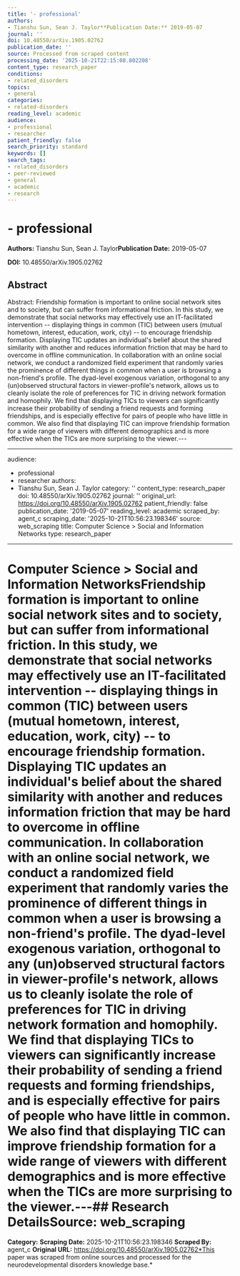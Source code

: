 ```yaml
---
title: '- professional'
authors:
- Tianshu Sun, Sean J. Taylor**Publication Date:** 2019-05-07
journal: ''
doi: 10.48550/arXiv.1905.02762
publication_date: ''
source: Processed from scraped content
processing_date: '2025-10-21T22:15:08.802208'
content_type: research_paper
conditions:
- related_disorders
topics:
- general
categories:
- related-disorders
reading_level: academic
audience:
- professional
- researcher
patient_friendly: false
search_priority: standard
keywords: []
search_tags:
- related_disorders
- peer-reviewed
- general
- academic
- research
---
```


# - professional

**Authors:** Tianshu Sun, Sean J. Taylor**Publication Date:** 2019-05-07

**DOI:** 10.48550/arXiv.1905.02762

## Abstract

Abstract:
Friendship formation is important to online social network sites and to society, but can suffer from informational friction. In this study, we demonstrate that social networks may effectively use an IT-facilitated intervention -- displaying things in common (TIC) between users (mutual hometown, interest, education, work, city) -- to encourage friendship formation. Displaying TIC updates an individual's belief about the shared similarity with another and reduces information friction that may be hard to overcome in offline communication. In collaboration with an online social network, we conduct a randomized field experiment that randomly varies the prominence of different things in common when a user is browsing a non-friend's profile. The dyad-level exogenous variation, orthogonal to any (un)observed structural factors in viewer-profile's network, allows us to cleanly isolate the role of preferences for TIC in driving network formation and homophily. We find that displaying TICs to viewers can significantly increase their probability of sending a friend requests and forming friendships, and is especially effective for pairs of people who have little in common. We also find that displaying TIC can improve friendship formation for a wide range of viewers with different demographics and is more effective when the TICs are more surprising to the viewer.---

---
audience:
- professional
- researcher
authors:
- Tianshu Sun, Sean J. Taylor
category: ''
content_type: research_paper
doi: 10.48550/arXiv.1905.02762
journal: ''
original_url: https://doi.org/10.48550/arXiv.1905.02762
patient_friendly: false
publication_date: '2019-05-07'
reading_level: academic
scraped_by: agent_c
scraping_date: '2025-10-21T10:56:23.198346'
source: web_scraping
title: Computer Science > Social and Information Networks
type: research_paper
---
# Computer Science > Social and Information NetworksFriendship formation is important to online social network sites and to society, but can suffer from informational friction. In this study, we demonstrate that social networks may effectively use an IT-facilitated intervention -- displaying things in common (TIC) between users (mutual hometown, interest, education, work, city) -- to encourage friendship formation. Displaying TIC updates an individual's belief about the shared similarity with another and reduces information friction that may be hard to overcome in offline communication. In collaboration with an online social network, we conduct a randomized field experiment that randomly varies the prominence of different things in common when a user is browsing a non-friend's profile. The dyad-level exogenous variation, orthogonal to any (un)observed structural factors in viewer-profile's network, allows us to cleanly isolate the role of preferences for TIC in driving network formation and homophily. We find that displaying TICs to viewers can significantly increase their probability of sending a friend requests and forming friendships, and is especially effective for pairs of people who have little in common. We also find that displaying TIC can improve friendship formation for a wide range of viewers with different demographics and is more effective when the TICs are more surprising to the viewer.---## Research Details**Source:** web_scraping
**Category:**
**Scraping Date:** 2025-10-21T10:56:23.198346
**Scraped By:** agent_c
**Original URL:** https://doi.org/10.48550/arXiv.1905.02762*This paper was scraped from online sources and processed for the neurodevelopmental disorders knowledge base.*